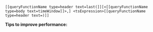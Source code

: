 ```
[[queryFunctionName type=header text=last(]][<[[queryFunctionName type=body text=timeWindow]]>,] <tsExpression>[[queryFunctionName type=header text=)]]
```

**Tips to improve performance:**


